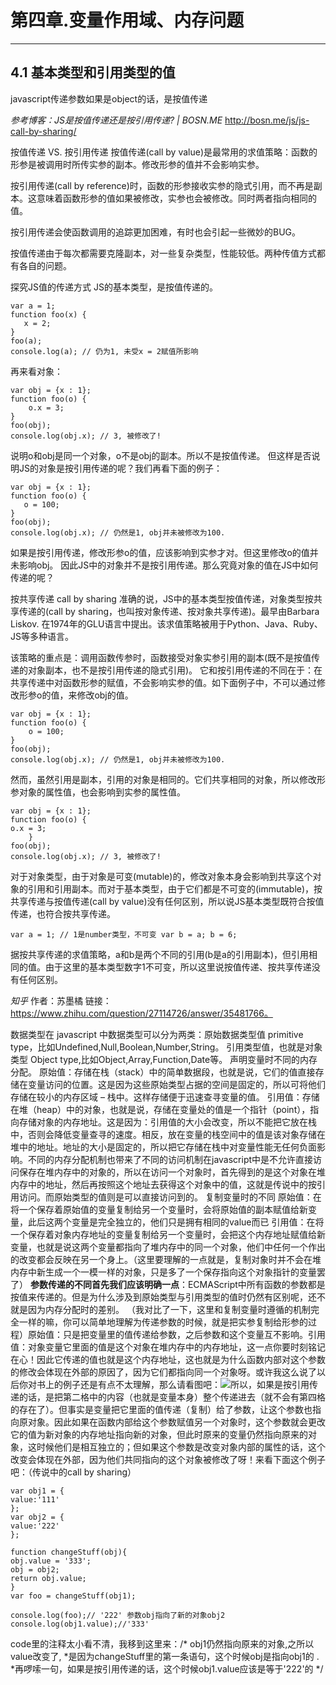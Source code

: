 ﻿# **第四章.变量作用域、内存问题**




---
## 4.1 基本类型和引用类型的值

javascript传递参数如果是object的话，是按值传递

*参考博客：JS是按值传递还是按引用传递? | BOSN.ME*
http://bosn.me/js/js-call-by-sharing/

按值传递 VS. 按引用传递
按值传递(call by value)是最常用的求值策略：函数的形参是被调用时所传实参的副本。修改形参的值并不会影响实参。

按引用传递(call by reference)时，函数的形参接收实参的隐式引用，而不再是副本。这意味着函数形参的值如果被修改，实参也会被修改。同时两者指向相同的值。

按引用传递会使函数调用的追踪更加困难，有时也会引起一些微妙的BUG。

按值传递由于每次都需要克隆副本，对一些复杂类型，性能较低。两种传值方式都有各自的问题。

探究JS值的传递方式
JS的基本类型，是按值传递的。

    var a = 1;
    function foo(x) {
       x = 2;
    }
    foo(a);
    console.log(a); // 仍为1, 未受x = 2赋值所影响
再来看对象：

    var obj = {x : 1};
    function foo(o) {
        o.x = 3;
    }
    foo(obj);
    console.log(obj.x); // 3, 被修改了!
说明o和obj是同一个对象，o不是obj的副本。所以不是按值传递。 但这样是否说明JS的对象是按引用传递的呢？我们再看下面的例子：

    var obj = {x : 1};
    function foo(o) {
       o = 100;
    }
    foo(obj);
    console.log(obj.x); // 仍然是1, obj并未被修改为100.
如果是按引用传递，修改形参o的值，应该影响到实参才对。但这里修改o的值并未影响obj。 因此JS中的对象并不是按引用传递。那么究竟对象的值在JS中如何传递的呢？

按共享传递 call by sharing
准确的说，JS中的基本类型按值传递，对象类型按共享传递的(call by sharing，也叫按对象传递、按对象共享传递)。最早由Barbara Liskov. 在1974年的GLU语言中提出。该求值策略被用于Python、Java、Ruby、JS等多种语言。

该策略的重点是：调用函数传参时，函数接受对象实参引用的副本(既不是按值传递的对象副本，也不是按引用传递的隐式引用)。 它和按引用传递的不同在于：在共享传递中对函数形参的赋值，不会影响实参的值。如下面例子中，不可以通过修改形参o的值，来修改obj的值。

    var obj = {x : 1};
    function foo(o) {
        o = 100;
    }
    foo(obj);
    console.log(obj.x); // 仍然是1, obj并未被修改为100.
然而，虽然引用是副本，引用的对象是相同的。它们共享相同的对象，所以修改形参对象的属性值，也会影响到实参的属性值。

    var obj = {x : 1};
    function foo(o) {
    o.x = 3;
        }
    foo(obj);
    console.log(obj.x); // 3, 被修改了!
对于对象类型，由于对象是可变(mutable)的，修改对象本身会影响到共享这个对象的引用和引用副本。而对于基本类型，由于它们都是不可变的(immutable)，按共享传递与按值传递(call by value)没有任何区别，所以说JS基本类型既符合按值传递，也符合按共享传递。

    var a = 1; // 1是number类型，不可变 var b = a; b = 6;

据按共享传递的求值策略，a和b是两个不同的引用(b是a的引用副本)，但引用相同的值。由于这里的基本类型数字1不可变，所以这里说按值传递、按共享传递没有任何区别。


*知乎*
作者：苏墨橘
链接：https://www.zhihu.com/question/27114726/answer/35481766。

  数据类型在 javascript 中数据类型可以分为两类：原始数据类型值 primitive type，比如Undefined,Null,Boolean,Number,String。
  引用类型值，也就是对象类型 Object type,比如Object,Array,Function,Date等。
  声明变量时不同的内存分配。
  原始值：存储在栈（stack）中的简单数据段，也就是说，它们的值直接存储在变量访问的位置。这是因为这些原始类型占据的空间是固定的，所以可将他们存储在较小的内存区域 – 栈中。这样存储便于迅速查寻变量的值。
  引用值：存储在堆（heap）中的对象，也就是说，存储在变量处的值是一个指针（point），指向存储对象的内存地址。这是因为：引用值的大小会改变，所以不能把它放在栈中，否则会降低变量查寻的速度。相反，放在变量的栈空间中的值是该对象存储在堆中的地址。地址的大小是固定的，所以把它存储在栈中对变量性能无任何负面影响。不同的内存分配机制也带来了不同的访问机制在javascript中是不允许直接访问保存在堆内存中的对象的，所以在访问一个对象时，首先得到的是这个对象在堆内存中的地址，然后再按照这个地址去获得这个对象中的值，这就是传说中的按引用访问。而原始类型的值则是可以直接访问到的。
  复制变量时的不同
  原始值：在将一个保存着原始值的变量复制给另一个变量时，会将原始值的副本赋值给新变量，此后这两个变量是完全独立的，他们只是拥有相同的value而已
  引用值：在将一个保存着对象内存地址的变量复制给另一个变量时，会把这个内存地址赋值给新变量，也就是说这两个变量都指向了堆内存中的同一个对象，他们中任何一个作出的改变都会反映在另一个身上。（这里要理解的一点就是，复制对象时并不会在堆内存中新生成一个一模一样的对象，只是多了一个保存指向这个对象指针的变量罢了）
  **参数传递的不同首先我们应该明确一点**：ECMAScript中所有函数的参数都是按值来传递的。但是为什么涉及到原始类型与引用类型的值时仍然有区别呢，还不就是因为内存分配时的差别。 （我对比了一下，这里和复制变量时遵循的机制完全一样的嘛，你可以简单地理解为传递参数的时候，就是把实参复制给形参的过程）原始值：只是把变量里的值传递给参数，之后参数和这个变量互不影响。引用值：对象变量它里面的值是这个对象在堆内存中的内存地址，这一点你要时刻铭记在心！因此它传递的值也就是这个内存地址，这也就是为什么函数内部对这个参数的修改会体现在外部的原因了，因为它们都指向同一个对象呀。或许我这么说了以后你对书上的例子还是有点不太理解，那么请看图吧：<img src="https://pic2.zhimg.com/50/33472bcc2789b7d071f119169b7d6e20_hd.jpg" class="content_image">所以，如果是按引用传递的话，是把第二格中的内容（也就是变量本身）整个传递进去（就不会有第四格的存在了）。但事实是变量把它里面的值传递（复制）给了参数，让这个参数也指向原对象。因此如果在函数内部给这个参数赋值另一个对象时，这个参数就会更改它的值为新对象的内存地址指向新的对象，但此时原来的变量仍然指向原来的对象，这时候他们是相互独立的；但如果这个参数是改变对象内部的属性的话，这个改变会体现在外部，因为他们共同指向的这个对象被修改了呀！来看下面这个例子吧：（传说中的call by sharing）
    
    var obj1 = {
    value:'111'
    };
    var obj2 = {
    value:'222'
    };
 
    function changeStuff(obj){
    obj.value = '333';
    obj = obj2;
    return obj.value;
    }
    var foo = changeStuff(obj1);
 
    console.log(foo);// '222' 参数obj指向了新的对象obj2
    console.log(obj1.value);//'333'
code里的注释太小看不清，我移到这里来：/* obj1仍然指向原来的对象,之所以value改变了,
 *是因为changeStuff里的第一条语句，这个时候obj是指向obj1的 .
 *再啰嗦一句，如果是按引用传递的话，这个时候obj1.value应该是等于'222'的
*/
